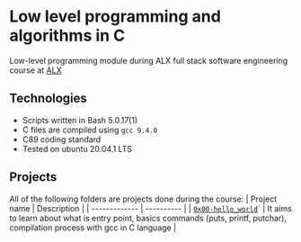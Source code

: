 # Low level programming and algorithms in C

Low-level programming module during ALX full stack software engineering course at [ALX](https://www.alxafrica.com/)

## Technologies

- Scripts written in Bash 5.0.17(1)
- C files are compiled using `gcc 9.4.0`
- C89 coding standard
- Tested on ubuntu 20.04.1 LTS

## Projects

All of the following folders are projects done during the course:
| Project name | Description |
| ------------- | ---------- |
| [`0x00-hello_world`](/0x00-hello_world/)` | It aims to learn about what is entry point, basics commands (puts, printf, putchar), compilation process with gcc in C language |
